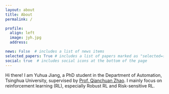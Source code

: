 ```yaml
---
layout: about
title: About
permalink: /

profile:
  align: left
  image: jyh.jpg
  address: 

news: False  # includes a list of news items
selected_papers: True # includes a list of papers marked as "selected={true}"
social: true  # includes social icons at the bottom of the page
---
```

Hi there! I am Yuhua Jiang, a PhD student in the Department of Automation, Tsinghua University, supervised by [Prof. Qianchuan Zhao](https://www.au.tsinghua.edu.cn/info/1076/1610.htm). I mainly focus on reinforcement learning (RL), especially Robust RL and Risk-sensitive RL.
